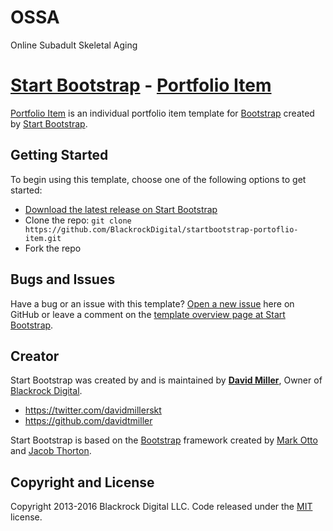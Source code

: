 # OSSA
Online Subadult Skeletal Aging

# [Start Bootstrap](http://startbootstrap.com/) - [Portfolio Item](http://startbootstrap.com/template-overviews/portfolio-item/)

[Portfolio Item](http://startbootstrap.com/template-overviews/portfolio-item/) is an individual portfolio item template for [Bootstrap](http://getbootstrap.com/) created by [Start Bootstrap](http://startbootstrap.com/).

## Getting Started

To begin using this template, choose one of the following options to get started:
* [Download the latest release on Start Bootstrap](http://startbootstrap.com/template-overviews/portoflio-item/)
* Clone the repo: `git clone https://github.com/BlackrockDigital/startbootstrap-portoflio-item.git`
* Fork the repo

## Bugs and Issues

Have a bug or an issue with this template? [Open a new issue](https://github.com/BlackrockDigital/startbootstrap-portoflio-item/issues) here on GitHub or leave a comment on the [template overview page at Start Bootstrap](http://startbootstrap.com/template-overviews/portoflio-item/).

## Creator

Start Bootstrap was created by and is maintained by **[David Miller](http://davidmiller.io/)**, Owner of [Blackrock Digital](http://blackrockdigital.io/).

* https://twitter.com/davidmillerskt
* https://github.com/davidtmiller

Start Bootstrap is based on the [Bootstrap](http://getbootstrap.com/) framework created by [Mark Otto](https://twitter.com/mdo) and [Jacob Thorton](https://twitter.com/fat).

## Copyright and License

Copyright 2013-2016 Blackrock Digital LLC. Code released under the [MIT](https://github.com/BlackrockDigital/startbootstrap-portoflio-item/blob/gh-pages/LICENSE) license.
